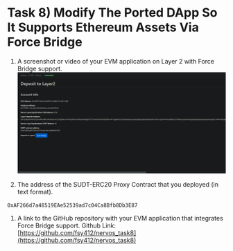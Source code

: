 # Task 8) Modify The Ported DApp So It Supports Ethereum Assets Via Force Bridge

1. A screenshot or video of your EVM application on Layer 2 with Force Bridge support.
![](1.png)

2. The address of the SUDT-ERC20 Proxy Contract that you deployed (in text format).
```
0xAF266d7a48519EAe52539ad7c04Ca8Bfb8Db3E87
```

1. A link to the GitHub repository with your EVM application that integrates Force Bridge support.
Github Link: [https://github.com/fsy412/nervos_task8](https://github.com/fsy412/nervos_task8)
